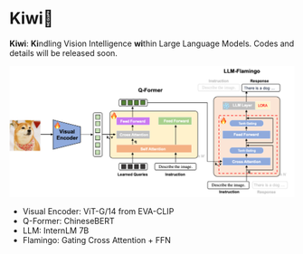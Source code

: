 

# Kiwi🥝

**Kiwi**: **Ki**ndling Vision Intelligence **wi**thin Large Language Models. Codes and details will be released soon.



![framework](./framework.png)

* Visual Encoder:  ViT-G/14 from EVA-CLIP
* Q-Former:  ChineseBERT
* LLM:  InternLM 7B
* Flamingo:  Gating Cross Attention + FFN
